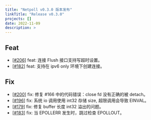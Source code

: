 ```yaml
---
title: "Netpoll v0.3.0 版本发布"
linkTitle: "Release v0.3.0"
projects: []
date: 2022-11-09
description: >
---
```


## Feat

* [[#206](https://github.com/cloudwego/netpoll/pull/206)] feat: 连接 Flush 接口支持写超时设置。
* [[#182](https://github.com/cloudwego/netpoll/pull/182)] feat: 支持在 ipv6 only 环境下创建连接。

## Fix

* [[#200](https://github.com/cloudwego/netpoll/pull/200)] fix: 修复 #166 中的代码错误：close fd 没有正确的被 detach。
* [[#196](https://github.com/cloudwego/netpoll/pull/196)] fix: 系统 io 调用使用 int32 存储 size, 超限调用会导致 EINVAL。
* [[#179](https://github.com/cloudwego/netpoll/pull/179)] fix: 修复 buffer 长度 int32 溢出的问题。
* [[#183](https://github.com/cloudwego/netpoll/pull/183)] fix: 当 EPOLLERR 发生时，跳过检查 EPOLLOUT。

